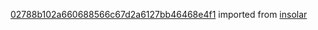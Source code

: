 [02788b102a660688566c67d2a6127bb46468e4f1](https://github.com/insolar/insolar/commit/02788b102a660688566c67d2a6127bb46468e4f1) imported from [insolar](https://github.com/insolar/insolar)
